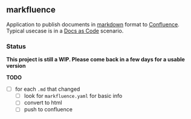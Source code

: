 ## markfluence

Application to publish documents in [markdown](https://en.wikipedia.org/wiki/Markdown) format
to [Confluence](https://www.atlassian.com/software/confluence). Typical usecase is in a
[Docs as Code](https://www.writethedocs.org/guide/docs-as-code/) scenario.

### Status

**This project is still a WIP. Please come back in a few days for a usable version**

**TODO**

* [ ] for each `.md` that changed
  * [ ] look for `markfluence.yaml` for basic info
  * [ ] convert to html
  * [ ] push to confluence
